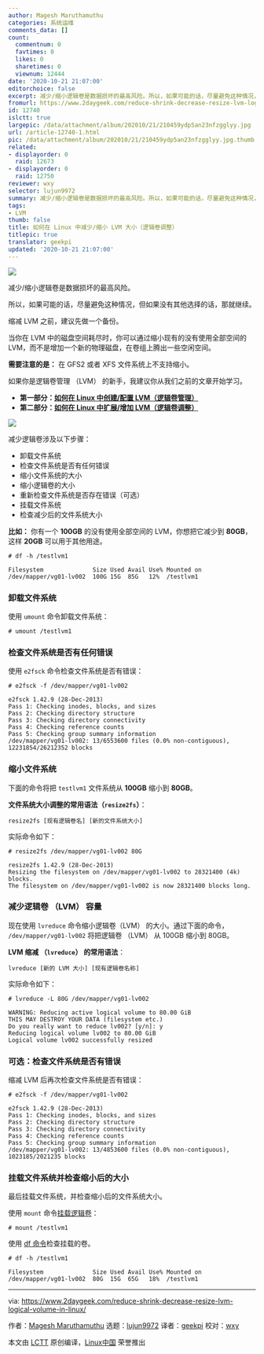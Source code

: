 ```yaml
---
author: Magesh Maruthamuthu
categories: 系统运维
comments_data: []
count:
  commentnum: 0
  favtimes: 0
  likes: 0
  sharetimes: 0
  viewnum: 12444
date: '2020-10-21 21:07:00'
editorchoice: false
excerpt: 减少/缩小逻辑卷是数据损坏的最高风险。所以，如果可能的话，尽量避免这种情况，但如果没有其他选择的话，那就继续。
fromurl: https://www.2daygeek.com/reduce-shrink-decrease-resize-lvm-logical-volume-in-linux/
id: 12740
islctt: true
largepic: /data/attachment/album/202010/21/210459ydp5an23nfzgglyy.jpg
url: /article-12740-1.html
pic: /data/attachment/album/202010/21/210459ydp5an23nfzgglyy.jpg.thumb.jpg
related:
- displayorder: 0
  raid: 12673
- displayorder: 0
  raid: 12750
reviewer: wxy
selector: lujun9972
summary: 减少/缩小逻辑卷是数据损坏的最高风险。所以，如果可能的话，尽量避免这种情况，但如果没有其他选择的话，那就继续。
tags:
- LVM
thumb: false
title: 如何在 Linux 中减少/缩小 LVM 大小（逻辑卷调整）
titlepic: true
translator: geekpi
updated: '2020-10-21 21:07:00'
---
```


![](/data/attachment/album/202010/21/210459ydp5an23nfzgglyy.jpg)


减少/缩小逻辑卷是数据损坏的最高风险。


所以，如果可能的话，尽量避免这种情况，但如果没有其他选择的话，那就继续。


缩减 LVM 之前，建议先做一个备份。


当你在 LVM 中的磁盘空间耗尽时，你可以通过缩小现有的没有使用全部空间的 LVM，而不是增加一个新的物理磁盘，在卷组上腾出一些空闲空间。


**需要注意的是：** 在 GFS2 或者 XFS 文件系统上不支持缩小。


如果你是逻辑卷管理 （LVM） 的新手，我建议你从我们之前的文章开始学习。


* **第一部分：[如何在 Linux 中创建/配置 LVM（逻辑卷管理）](/article-12670-1.html)**
* **第二部分：[如何在 Linux 中扩展/增加 LVM（逻辑卷调整）](/article-12673-1.html)**


![](/data/attachment/album/202010/21/210610kikq1xynfje7hjaa.jpeg)


减少逻辑卷涉及以下步骤：


* 卸载文件系统
* 检查文件系统是否有任何错误
* 缩小文件系统的大小
* 缩小逻辑卷的大小
* 重新检查文件系统是否存在错误（可选）
* 挂载文件系统
* 检查减少后的文件系统大小


**比如：** 你有一个 **100GB** 的没有使用全部空间的 LVM，你想把它减少到 **80GB**，这样 **20GB** 可以用于其他用途。



```
# df -h /testlvm1

Filesystem              Size Used Avail Use% Mounted on
/dev/mapper/vg01-lv002  100G 15G  85G   12%  /testlvm1

```

### 卸载文件系统


使用 `umount` 命令卸载文件系统：



```
# umount /testlvm1

```

### 检查文件系统是否有任何错误


使用 `e2fsck` 命令检查文件系统是否有错误：



```
# e2fsck -f /dev/mapper/vg01-lv002

e2fsck 1.42.9 (28-Dec-2013)
Pass 1: Checking inodes, blocks, and sizes
Pass 2: Checking directory structure
Pass 3: Checking directory connectivity
Pass 4: Checking reference counts
Pass 5: Checking group summary information
/dev/mapper/vg01-lv002: 13/6553600 files (0.0% non-contiguous), 12231854/26212352 blocks

```

### 缩小文件系统


下面的命令将把 `testlvm1` 文件系统从 **100GB** 缩小到 **80GB**。


**文件系统大小调整的常用语法（`resize2fs`）**：



```
resize2fs [现有逻辑卷名] [新的文件系统大小]

```

实际命令如下：



```
# resize2fs /dev/mapper/vg01-lv002 80G

resize2fs 1.42.9 (28-Dec-2013)
Resizing the filesystem on /dev/mapper/vg01-lv002 to 28321400 (4k) blocks.
The filesystem on /dev/mapper/vg01-lv002 is now 28321400 blocks long.

```

### 减少逻辑卷 （LVM） 容量


现在使用 `lvreduce` 命令缩小逻辑卷（LVM） 的大小。通过下面的命令， `/dev/mapper/vg01-lv002` 将把逻辑卷 （LVM） 从 100GB 缩小到 80GB。


**LVM 缩减 （`lvreduce`） 的常用语法**：



```
lvreduce [新的 LVM 大小] [现有逻辑卷名称]

```

实际命令如下：



```
# lvreduce -L 80G /dev/mapper/vg01-lv002

WARNING: Reducing active logical volume to 80.00 GiB
THIS MAY DESTROY YOUR DATA (filesystem etc.)
Do you really want to reduce lv002? [y/n]: y
Reducing logical volume lv002 to 80.00 GiB
Logical volume lv002 successfully resized

```

### 可选：检查文件系统是否有错误


缩减 LVM 后再次检查文件系统是否有错误：



```
# e2fsck -f /dev/mapper/vg01-lv002

e2fsck 1.42.9 (28-Dec-2013)
Pass 1: Checking inodes, blocks, and sizes
Pass 2: Checking directory structure
Pass 3: Checking directory connectivity
Pass 4: Checking reference counts
Pass 5: Checking group summary information
/dev/mapper/vg01-lv002: 13/4853600 files (0.0% non-contiguous), 1023185/2021235 blocks

```

### 挂载文件系统并检查缩小后的大小


最后挂载文件系统，并检查缩小后的文件系统大小。


使用 `mount` 命令[挂载逻辑卷](https://www.2daygeek.com/mount-unmount-file-system-partition-in-linux/)：



```
# mount /testlvm1

```

使用 [df 命令](https://www.2daygeek.com/linux-check-disk-space-usage-df-command/)检查挂载的卷。



```
# df -h /testlvm1

Filesystem              Size Used Avail Use% Mounted on
/dev/mapper/vg01-lv002  80G  15G  65G   18%  /testlvm1

```



---


via: <https://www.2daygeek.com/reduce-shrink-decrease-resize-lvm-logical-volume-in-linux/>


作者：[Magesh Maruthamuthu](https://www.2daygeek.com/author/magesh/) 选题：[lujun9972](https://github.com/lujun9972) 译者：[geekpi](https://github.com/geekpi) 校对：[wxy](https://github.com/wxy)


本文由 [LCTT](https://github.com/LCTT/TranslateProject) 原创编译，[Linux中国](https://linux.cn/) 荣誉推出